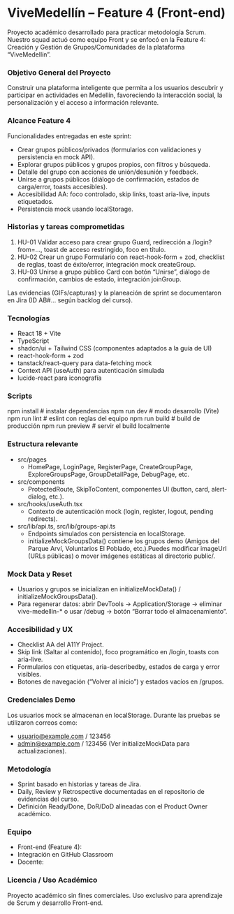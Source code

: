 # ViveMedellín – Feature 4 (Front-end)

Proyecto académico desarrollado para practicar metodología Scrum. Nuestro squad actuó como equipo Front y se enfocó en la Feature 4: Creación y Gestión de Grupos/Comunidades de la plataforma “ViveMedellín”.

### Objetivo General del Proyecto

Construir una plataforma inteligente que permita a los usuarios descubrir y participar en actividades en Medellín, favoreciendo la interacción social, la personalización y el acceso a información relevante.

### Alcance Feature 4

Funcionalidades entregadas en este sprint:

- Crear grupos públicos/privados (formularios con validaciones y persistencia en mock API).
- Explorar grupos públicos y grupos propios, con filtros y búsqueda.
- Detalle del grupo con acciones de unión/desunión y feedback.
- Unirse a grupos públicos (diálogo de confirmación, estados de carga/error, toasts accesibles).
- Accesibilidad AA: foco controlado, skip links, toast aria-live, inputs etiquetados.
- Persistencia mock usando localStorage.

### Historias y tareas comprometidas

1. HU-01 Validar acceso para crear grupo
Guard, redirección a /login?from=..., toast de acceso restringido, foco en título.
2. HU-02 Crear un grupo
Formulario con react-hook-form + zod, checklist de reglas, toast de éxito/error, integración mock createGroup.
3. HU-03 Unirse a grupo público
Card con botón “Unirse”, diálogo de confirmación, cambios de estado, integración joinGroup.

Las evidencias (GIFs/capturas) y la planeación de sprint se documentaron en Jira (ID AB#… según backlog del curso).

### Tecnologías

- React 18 + Vite
- TypeScript
- shadcn/ui + Tailwind CSS (componentes adaptados a la guía de UI)
- react-hook-form + zod
- tanstack/react-query para data-fetching mock
- Context API (useAuth) para autenticación simulada
- lucide-react para iconografía

### Scripts

npm install        # instalar dependencias
npm run dev        # modo desarrollo (Vite)
npm run lint       # eslint con reglas del equipo
npm run build      # build de producción
npm run preview    # servir el build localmente

### Estructura relevante

- src/pages
  - HomePage, LoginPage, RegisterPage, CreateGroupPage, ExploreGroupsPage, GroupDetailPage, DebugPage, etc.
- src/components
  - ProtectedRoute, SkipToContent, componentes UI (button, card, alert-dialog, etc.).
- src/hooks/useAuth.tsx
  - Contexto de autenticación mock (login, register, logout, pending redirects).
- src/lib/api.ts, src/lib/groups-api.ts
  - Endpoints simulados con persistencia en localStorage.
  - initializeMockGroupsData() contiene los grupos demo (Amigos del Parque Arví, Voluntarios El Poblado, etc.).Puedes modificar imageUrl (URLs públicas) o mover imágenes estáticas al directorio public/.

### Mock Data y Reset

- Usuarios y grupos se inicializan en initializeMockData() / initializeMockGroupsData().
- Para regenerar datos: abrir DevTools → Application/Storage → eliminar vive-medellin-* o usar /debug → botón “Borrar todo el almacenamiento”.

### Accesibilidad y UX

- Checklist AA del A11Y Project.
- Skip link (Saltar al contenido), foco programático en /login, toasts con aria-live.
- Formularios con etiquetas, aria-describedby, estados de carga y error visibles.
- Botones de navegación (“Volver al inicio”) y estados vacíos en /grupos.

### Credenciales Demo

Los usuarios mock se almacenan en localStorage. Durante las pruebas se utilizaron correos como:

- usuario@example.com / 123456
- admin@example.com / 123456
(Ver initializeMockData para actualizaciones).

### Metodología

- Sprint basado en historias y tareas de Jira.
- Daily, Review y Retrospective documentadas en el repositorio de evidencias del curso.
- Definición Ready/Done, DoR/DoD alineadas con el Product Owner académico.

### Equipo

- Front-end (Feature 4):
- Integración en GitHub Classroom
- Docente:

### Licencia / Uso Académico

Proyecto académico sin fines comerciales. Uso exclusivo para aprendizaje de Scrum y desarrollo Front-end.